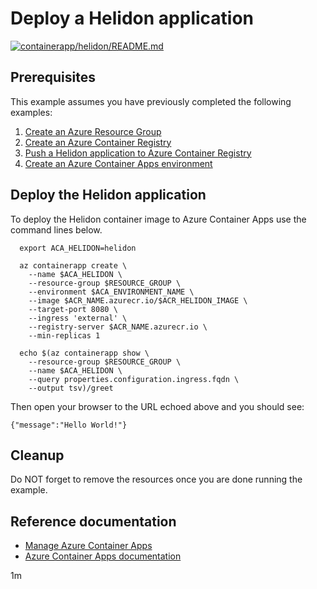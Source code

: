 # Deploy a Helidon application

[![containerapp/helidon/README.md](https://github.com/Azure-Samples/java-on-azure-examples/actions/workflows/containerapp_helidon_README_md.yml/badge.svg)](https://github.com/Azure-Samples/java-on-azure-examples/actions/workflows/containerapp_helidon_README_md.yml)

## Prerequisites

<!-- 

  if [[ -z $REGION ]]; then
    export REGION=westus
  fi

  -->
<!-- workflow.cron(0 7 * * 3) -->
<!-- workflow.include(../../acr/helidon/README.md) -->
<!-- workflow.include(../create-environment/README.md) -->

This example assumes you have previously completed the following examples:

1. [Create an Azure Resource Group](../../group/create/README.md)
1. [Create an Azure Container Registry](../../acr/create/README.md)
1. [Push a Helidon application to Azure Container Registry](../../acr/helidon/README.md)
1. [Create an Azure Container Apps environment](../create-environment/README.md)

## Deploy the Helidon application

To deploy the Helidon container image to Azure Container Apps use the
command lines below.

```shell
  export ACA_HELIDON=helidon

  az containerapp create \
    --name $ACA_HELIDON \
    --resource-group $RESOURCE_GROUP \
    --environment $ACA_ENVIRONMENT_NAME \
    --image $ACR_NAME.azurecr.io/$ACR_HELIDON_IMAGE \
    --target-port 8080 \
    --ingress 'external' \
    --registry-server $ACR_NAME.azurecr.io \
    --min-replicas 1

  echo $(az containerapp show \
    --resource-group $RESOURCE_GROUP \
    --name $ACA_HELIDON \
    --query properties.configuration.ingress.fqdn \
    --output tsv)/greet
```

Then open your browser to the URL echoed above and you should see:

```text
{"message":"Hello World!"}
```

<!-- workflow.directOnly()

  sleep 120
  export URL=https://$(az containerapp show --resource-group $RESOURCE_GROUP --name $ACA_HELIDON --query properties.configuration.ingress.fqdn --output tsv)/greet
  export RESULT=$(curl $URL)
  az group delete --name $RESOURCE_GROUP --yes || true
  if [[ "$RESULT" != *"Hello World"* ]]; then
    echo "Response did not contain 'Hello World'"
    exit 1
  fi

  -->

## Cleanup

Do NOT forget to remove the resources once you are done running the example.

## Reference documentation

* [Manage Azure Container Apps](https://docs.microsoft.com/cli/azure/containerapp)
* [Azure Container Apps documentation](https://docs.microsoft.com/azure/container-apps)

1m
